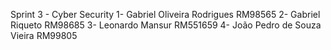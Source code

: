 Sprint 3 - Cyber Security
1- Gabriel Oliveira Rodrigues RM98565
2- Gabriel Riqueto RM98685 
3- Leonardo Mansur RM551659
4- João Pedro de Souza Vieira RM99805
